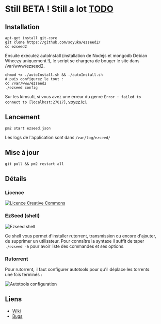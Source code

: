 # Still BETA ! Still a lot [TODO](https://github.com/soyuka/ezseed2/wiki/TODO-LIST)

## Installation
```
apt-get install git-core
git clone https://github.com/soyuka/ezseed2/
cd ezseed2
```

Ensuite exécutez autoInstall (installation de Nodejs et mongodb Debian Wheezy uniquement !), le script se chargera de bouger le site dans /var/www/ezseed2.

```
chmod +x ./autoInstall.sh && ./autoInstall.sh
# puis configurez le tout :
cd /var/www/ezseed2
./ezseed config
```
Sur les kimsufi, si vous avez une erreur du genre `Error : failed to connect to [localhost:27017]`, [voyez ici](https://github.com/soyuka/ezseed2/wiki/Erreur-MongoDB-chez-OVH-(&Kimsufi)).

## Lancement
```
pm2 start ezseed.json
```

Les logs de l'application sont dans `/var/log/ezseed/`

## Mise à jour
```
git pull && pm2 restart all
```

## Détails

### Licence

[![Licence Creative Commons](http://i.creativecommons.org/l/by-nc-sa/3.0/80x15.png)](http://creativecommons.org/licenses/by-nc-sa/3.0/deed.fr)

### EzSeed (shell)
![Ezseed shell](http://www.zupmage.eu/i/SoDnyJbizD.png)

Ce shell vous permet d'installer rutorrent, transmission ou encore d'ajouter, de supprimer un utilisateur. Pour connaître la syntaxe il suffit de taper `./ezseed -h` pour avoir liste des commandes et ses options.

### Rutorrent
Pour rutorrent, il faut configurer autotools pour qu'il déplace les torrents une fois terminés :

![Autotools configuration](http://www.zupmage.eu/i/hpRER83cvG.png)

## Liens

* [Wiki](https://github.com/soyuka/ezseed2/wiki)
* [Bugs](https://github.com/soyuka/ezseed2/issues)
